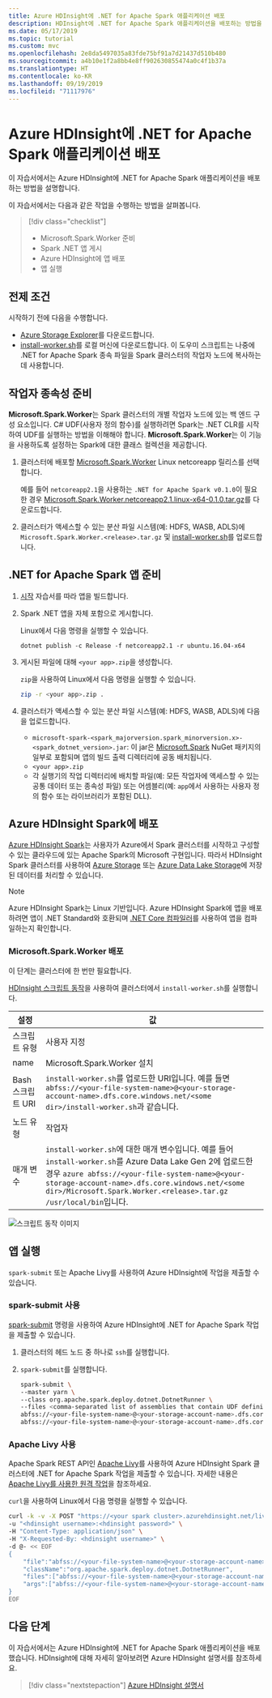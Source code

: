 ```yaml
---
title: Azure HDInsight에 .NET for Apache Spark 애플리케이션 배포
description: HDInsight에 .NET for Apache Spark 애플리케이션을 배포하는 방법을 살펴봅니다.
ms.date: 05/17/2019
ms.topic: tutorial
ms.custom: mvc
ms.openlocfilehash: 2e8da5497035a83fde75bf91a7d21437d510b480
ms.sourcegitcommit: a4b10e1f2a8bb4e8ff902630855474a0c4f1b37a
ms.translationtype: HT
ms.contentlocale: ko-KR
ms.lasthandoff: 09/19/2019
ms.locfileid: "71117976"
---
```

# <a name="deploy-a-net-for-apache-spark-application-to-azure-hdinsight"></a>Azure HDInsight에 .NET for Apache Spark 애플리케이션 배포

이 자습서에서는 Azure HDInsight에 .NET for Apache Spark 애플리케이션을 배포하는 방법을 설명합니다.

이 자습서에서는 다음과 같은 작업을 수행하는 방법을 살펴봅니다.

> [!div class="checklist"]
>
> * Microsoft.Spark.Worker 준비
> * Spark .NET 앱 게시
> * Azure HDInsight에 앱 배포
> * 앱 실행

## <a name="prerequisites"></a>전제 조건

시작하기 전에 다음을 수행합니다.

* [Azure Storage Explorer](https://azure.microsoft.com/features/storage-explorer/)를 다운로드합니다.
* [install-worker.sh](https://github.com/dotnet/spark/blob/master/deployment/install-worker.sh)를 로컬 머신에 다운로드합니다. 이 도우미 스크립트는 나중에 .NET for Apache Spark 종속 파일을 Spark 클러스터의 작업자 노드에 복사하는 데 사용합니다.

## <a name="prepare-worker-dependencies"></a>작업자 종속성 준비

**Microsoft.Spark.Worker**는 Spark 클러스터의 개별 작업자 노드에 있는 백 엔드 구성 요소입니다. C# UDF(사용자 정의 함수)를 실행하려면 Spark는 .NET CLR를 시작하여 UDF를 실행하는 방법을 이해해야 합니다. **Microsoft.Spark.Worker**는 이 기능을 사용하도록 설정하는 Spark에 대한 클래스 컬렉션을 제공합니다.

1. 클러스터에 배포할 [Microsoft.Spark.Worker](https://github.com/dotnet/spark/releases) Linux netcoreapp 릴리스를 선택합니다.

   예를 들어 `netcoreapp2.1`을 사용하는 `.NET for Apache Spark v0.1.0`이 필요한 경우 [Microsoft.Spark.Worker.netcoreapp2.1.linux-x64-0.1.0.tar.gz](https://github.com/dotnet/spark/releases/download/v0.1.0/Microsoft.Spark.Worker.netcoreapp2.1.linux-x64-0.1.0.tar.gz)를 다운로드합니다.

2. 클러스터가 액세스할 수 있는 분산 파일 시스템(예: HDFS, WASB, ADLS)에 `Microsoft.Spark.Worker.<release>.tar.gz` 및 [install-worker.sh](https://github.com/dotnet/spark/blob/master/deployment/install-worker.sh)를 업로드합니다.

## <a name="prepare-your-net-for-apache-spark-app"></a>.NET for Apache Spark 앱 준비

1. [시작](get-started.md) 자습서를 따라 앱을 빌드합니다.

2. Spark .NET 앱을 자체 포함으로 게시합니다.

   Linux에서 다음 명령을 실행할 수 있습니다.

   ```dotnetcli
   dotnet publish -c Release -f netcoreapp2.1 -r ubuntu.16.04-x64
   ```

3. 게시된 파일에 대해 `<your app>.zip`을 생성합니다.

   `zip`을 사용하여 Linux에서 다음 명령을 실행할 수 있습니다.

   ```bash
   zip -r <your app>.zip .
   ```

4. 클러스터가 액세스할 수 있는 분산 파일 시스템(예: HDFS, WASB, ADLS)에 다음을 업로드합니다.

   * `microsoft-spark-<spark_majorversion.spark_minorversion.x>-<spark_dotnet_version>.jar`: 이 jar은 [Microsoft.Spark](https://www.nuget.org/packages/Microsoft.Spark/) NuGet 패키지의 일부로 포함되며 앱의 빌드 출력 디렉터리에 공동 배치됩니다.
   * `<your app>.zip`
   * 각 실행기의 작업 디렉터리에 배치할 파일(예: 모든 작업자에 액세스할 수 있는 공통 데이터 또는 종속성 파일) 또는 어셈블리(예: `app`에서 사용하는 사용자 정의 함수 또는 라이브러리가 포함된 DLL).

## <a name="deploy-to-azure-hdinsight-spark"></a>Azure HDInsight Spark에 배포

[Azure HDInsight Spark](https://docs.microsoft.com/azure/hdinsight/spark/apache-spark-overview)는 사용자가 Azure에서 Spark 클러스터를 시작하고 구성할 수 있는 클라우드에 있는 Apache Spark의 Microsoft 구현입니다. 따라서 HDInsight Spark 클러스터를 사용하여 [Azure Storage](https://azure.microsoft.com/services/storage/) 또는 [Azure Data Lake Storage](https://docs.microsoft.com/azure/hdinsight/hdinsight-hadoop-use-data-lake-storage-gen2)에 저장된 데이터를 처리할 수 있습니다.

> [!NOTE]
> Azure HDInsight Spark는 Linux 기반입니다. Azure HDInsight Spark에 앱을 배포하려면 앱이 .NET Standard와 호환되며 [.NET Core 컴파일러](https://dotnet.microsoft.com/download)를 사용하여 앱을 컴파일하는지 확인합니다.

### <a name="deploy-microsoftsparkworker"></a>Microsoft.Spark.Worker 배포

이 단계는 클러스터에 한 번만 필요합니다.

[HDInsight 스크립트 동작](https://docs.microsoft.com/azure/hdinsight/hdinsight-hadoop-customize-cluster-linux)을 사용하여 클러스터에서 `install-worker.sh`를 실행합니다.

|설정|값|
|-------|-----|
|스크립트 유형|사용자 지정|
|name|Microsoft.Spark.Worker 설치|
|Bash 스크립트 URI|`install-worker.sh`를 업로드한 URI입니다. 예를 들면 `abfss://<your-file-system-name>@<your-storage-account-name>.dfs.core.windows.net/<some dir>/install-worker.sh`과 같습니다.|
|노드 유형|작업자|
|매개 변수|`install-worker.sh`에 대한 매개 변수입니다. 예를 들어 `install-worker.sh`를 Azure Data Lake Gen 2에 업로드한 경우 `azure abfss://<your-file-system-name>@<your-storage-account-name>.dfs.core.windows.net/<some dir>/Microsoft.Spark.Worker.<release>.tar.gz /usr/local/bin`입니다.|

![스크립트 동작 이미지](./media/hdinsight-deployment/deployment-hdi-action-script.png)

## <a name="run-your-app"></a>앱 실행

`spark-submit` 또는 Apache Livy를 사용하여 Azure HDInsight에 작업을 제출할 수 있습니다.

### <a name="use-spark-submit"></a>spark-submit 사용

[spark-submit](https://spark.apache.org/docs/latest/submitting-applications.html) 명령을 사용하여 Azure HDInsight에 .NET for Apache Spark 작업을 제출할 수 있습니다.
 
1. 클러스터의 헤드 노드 중 하나로 `ssh`를 실행합니다.

1. `spark-submit`를 실행합니다.

   ```bash
   spark-submit \
   --master yarn \
   --class org.apache.spark.deploy.dotnet.DotnetRunner \
   --files <comma-separated list of assemblies that contain UDF definitions, if any> \
   abfss://<your-file-system-name>@<your-storage-account-name>.dfs.core.windows.net/<some dir>/microsoft-spark-<spark_majorversion.spark_minorversion.x>-<spark_dotnet_version>.jar \
   abfss://<your-file-system-name>@<your-storage-account-name>.dfs.core.windows.net/<some dir>/<your app>.zip <your app> <app arg 1> <app arg 2> ... <app arg n>
   ```

### <a name="use-apache-livy"></a>Apache Livy 사용

Apache Spark REST API인 [Apache Livy](https://livy.incubator.apache.org/)를 사용하여 Azure HDInsight Spark 클러스터에 .NET for Apache Spark 작업을 제출할 수 있습니다. 자세한 내용은 [Apache Livy를 사용한 원격 작업](https://docs.microsoft.com/azure/hdinsight/spark/apache-spark-livy-rest-interface)을 참조하세요.

`curl`을 사용하여 Linux에서 다음 명령을 실행할 수 있습니다.

```bash
curl -k -v -X POST "https://<your spark cluster>.azurehdinsight.net/livy/batches" \
-u "<hdinsight username>:<hdinsight password>" \
-H "Content-Type: application/json" \
-H "X-Requested-By: <hdinsight username>" \
-d @- << EOF
{
    "file":"abfss://<your-file-system-name>@<your-storage-account-name>.dfs.core.windows.net/<some dir>/microsoft-spark-<spark_majorversion.spark_minorversion.x>-<spark_dotnet_version>.jar",
    "className":"org.apache.spark.deploy.dotnet.DotnetRunner",
    "files":["abfss://<your-file-system-name>@<your-storage-account-name>.dfs.core.windows.net/<some dir>/<udf assembly>", "abfss://<your-file-system-name>@<your-storage-account-name>.dfs.core.windows.net/<some dir>/<file>"],
    "args":["abfss://<your-file-system-name>@<your-storage-account-name>.dfs.core.windows.net/<some dir>/<your app>.zip","<your app>","<app arg 1>","<app arg 2>,"...","<app arg n>"]
}
EOF
```

## <a name="next-steps"></a>다음 단계

이 자습서에서는 Azure HDInsight에 .NET for Apache Spark 애플리케이션을 배포했습니다. HDInsight에 대해 자세히 알아보려면 Azure HDInsight 설명서를 참조하세요.

> [!div class="nextstepaction"]
> [Azure HDInsight 설명서](https://docs.microsoft.com/azure/hdinsight/)
